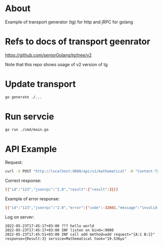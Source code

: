 # About
Example of transport generator (tg) for http and jRPC for golang 

# Refs to docs of transport geenrator
https://github.com/seniorGolang/tg/tree/v2

Note that this repo shows usage of v2 version of tg

# Update transport
```bash
go generate ./...
```

# Run servcie

```bash
go run ./cmd/main.go
```

# API Example

Request: 
```bash
curl -X POST "http://localhost:9000/api/v1/mathematical" -H "Content-Type: application/json" -d '[{"id":"123", "jsonrpc":"2.0", "method":"Add", "params":{"A":1, "B":2}}]'
```

Correct response: 
```bash
[{"id":"123","jsonrpc":"2.0","result":{"result":3}}]
```

Example of error response: 
```bash
[{"id":"123","jsonrpc":"2.0","error":{"code":-32601,"message":"invalid method 'mathematical.Add'"}}]
```



Log on server:
```
2022-05-23T17:45:17+03:00 ??? hello world
2022-05-23T17:45:17+03:00 INF listen on bind=:9000
2022-05-23T17:45:51+03:00 INF call add method=add request="{A:1 B:2}" response={Result:3} service=Mathematical took="19.536µs"
```
